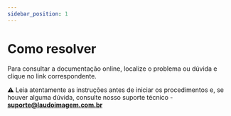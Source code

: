 ```yaml
---
sidebar_position: 1
---
```


# Como resolver

Para consultar a documentação online, localize o problema ou dúvida e clique no link correspondente.

⚠️ Leia atentamente as instruções antes de iniciar os procedimentos e, se houver alguma dúvida, consulte nosso suporte técnico - [**suporte@laudoimagem.com.br**](mailto:suporte@laudoimagem.com.br)
